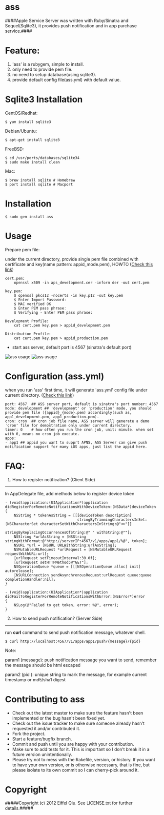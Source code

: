 ass
=======
####Apple Service Server was written with Ruby/Sinatra and Sequel(Sqlite3), it provides push notification and in app purchase service.####

Feature:
=======

1.  'ass' is a rubygem, simple to install.
2.  only need to provide pem file.
3.  no need to setup database(using sqlite3).
4.  provide default config file(ass.yml) with default value.

Sqlite3 Installation
=======

CentOS/Redhat:

    $ yum install sqlite3

Debian/Ubuntu:

    $ apt-get install sqlite3

FreeBSD:

    $ cd /usr/ports/databases/sqlite34
    $ sudo make install clean

Mac:

    $ brew install sqlite # Homebrew
    $ port install sqlite # Macport

Installation
=======

	$ sudo gem install ass
	
Usage
=======

Prepare pem file:

under the current directory, provide single pem file combined with certificate and key(name pattern: appid_mode.pem), HOWTO ([Check this link](http://www.raywenderlich.com/3443/apple-push-notification-services-tutorial-part-12))

	cert.pem:
		openssl x509 -in aps_development.cer -inform der -out cert.pem

	key.pem:
		$ openssl pkcs12 -nocerts -in key.p12 -out key.pem
		$ Enter Import Password: 
		$ MAC verified OK
		$ Enter PEM pass phrase: 
		$ Verifying - Enter PEM pass phrase: 

	Development Profile:
		cat cert.pem key.pem > appid_development.pem

	Distribution Profile:
		cat cert.pem key.pem > appid_production.pem


* start ass server, default port is 4567 (sinatra's default port)

![ass usage](https://raw.github.com/eiffelqiu/ass/master/doc/capture1.png)
![ass usage](https://raw.github.com/eiffelqiu/ass/master/doc/capture2.png)

Configuration (ass.yml)
=======

when you run 'ass' first time, it will generate 'ass.yml' config file under current directory. ([Check this link](https://raw.github.com/eiffelqiu/ass/master/ass.yml))
	
	port: 4567  ## ASS server port, default is sinatra's port number: 4567
	mode: development ## 'development' or 'production' mode, you should provide pem file ({appid}_{mode}.pem) accordingly(such as, app1_development.pem, app1_production.pem). 
	cron: cron  ## cron job file name, ASS server will generate a demo 'cron' file for demostration only under current directory.
	timer: 0	# how often you run the cron job, unit: minute. when set with 0, means no cron job execute.
	apps:
	- app1 ## appid you want to supprt APNS, ASS Server can give push notification support for many iOS apps, just list the appid here.


FAQ:
=======

1.  How to register notification? (Client Side)
-------

In AppDelegate file, add methods below to register device token

	- (void)application:(UIApplication*)application didRegisterForRemoteNotificationsWithDeviceToken:(NSData*)deviceToken
	{
	    NSString * tokenAsString = [[[deviceToken description] 
	                                 stringByTrimmingCharactersInSet:[NSCharacterSet characterSetWithCharactersInString:@"<>"]] 
	                                stringByReplacingOccurrencesOfString:@" " withString:@""];    
	    NSString *urlAsString = [NSString stringWithFormat:@"http://serverIP:4567/v1/apps/app1/%@", token];
	    NSURL *url = [NSURL URLWithString:urlAsString];
	    NSMutableURLRequest *urlRequest = [NSMutableURLRequest requestWithURL:url]; 
	    [urlRequest setTimeoutInterval:30.0f];
	    [urlRequest setHTTPMethod:@"GET"];
	    NSOperationQueue *queue = [[[NSOperationQueue alloc] init] autorelease];
	    [NSURLConnection sendAsynchronousRequest:urlRequest queue:queue completionHandler:nil]; 
	}

	- (void)application:(UIApplication*)application didFailToRegisterForRemoteNotificationsWithError:(NSError*)error
	{
		NSLog(@"Failed to get token, error: %@", error);
	}
	
2. How to send push notification? (Server Side)
-------

run **curl** command to send push notification message, whatever shell.

	$ curl http://localhost:4567/v1/apps/app1/push/{message}/{pid}
	
Note:

param1 (message): push notification message you want to send, remember the message should be html escaped

param2 (pid ): unique string to mark the message, for example current timestamp or md5/sha1 digest



Contributing to ass
=======
 
* Check out the latest master to make sure the feature hasn't been implemented or the bug hasn't been fixed yet.
* Check out the issue tracker to make sure someone already hasn't requested it and/or contributed it.
* Fork the project.
* Start a feature/bugfix branch.
* Commit and push until you are happy with your contribution.
* Make sure to add tests for it. This is important so I don't break it in a future version unintentionally.
* Please try not to mess with the Rakefile, version, or history. If you want to have your own version, or is otherwise necessary, that is fine, but please isolate to its own commit so I can cherry-pick around it.

Copyright
=======

#####Copyright (c) 2012 Eiffel Qiu. See LICENSE.txt for further details.#####

